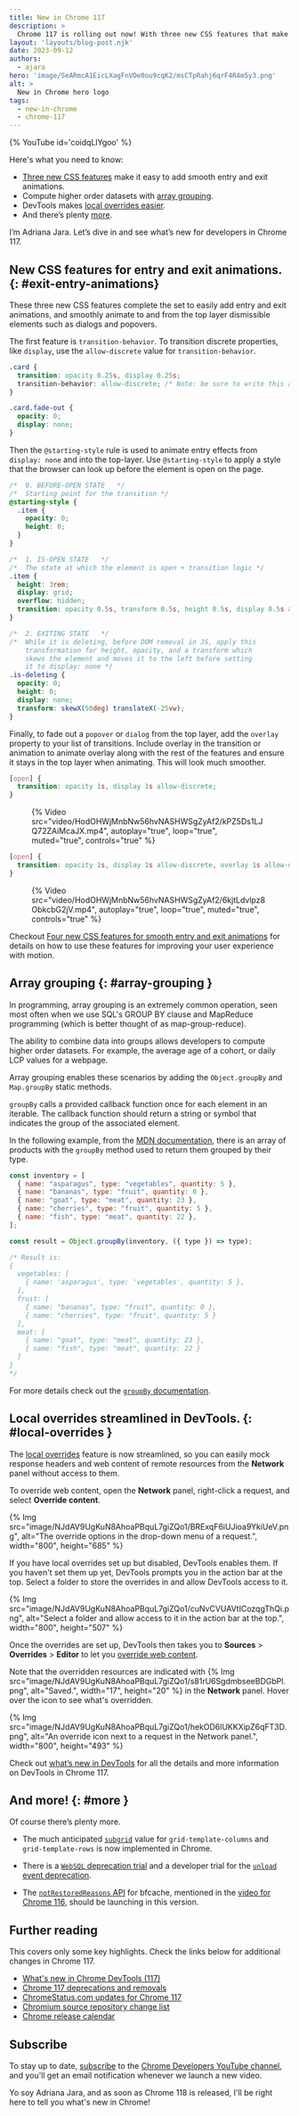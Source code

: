 ```yaml
---
title: New in Chrome 117
description: >
  Chrome 117 is rolling out now! With three new CSS features that make it easy to add smooth entry and exit animations, array grouping to compute higher order datasets, devtools makes local overrides easier and there’s plenty more.
layout: 'layouts/blog-post.njk'
date: 2023-09-12
authors:
  - ajara
hero: 'image/SeARmcA1EicLXagFnVOe0ou9cqK2/msCTpRahj6qrF4R4m5y3.png'
alt: >
  New in Chrome hero logo
tags:
  - new-in-chrome
  - chrome-117
---
```


{% YouTube id='coidqLlYgoo' %}

Here's what you need to know:

* [Three new CSS features](#exit-entry-animations) make it easy to add smooth entry and exit animations.
* Compute higher order datasets with [array grouping](#array-grouping).
* DevTools makes [local overrides easier](#local-overrides).
* And there’s plenty [more](#more).

I’m Adriana Jara. Let’s dive in and see what’s new for developers in Chrome 117.

## New CSS features for entry and exit animations. {: #exit-entry-animations}

These three new CSS features complete the set to easily add entry and exit animations,
and smoothly animate to and from the top layer dismissible elements such as dialogs and popovers.

The first feature is `transition-behavior`. To transition discrete properties, like `display`, use the `allow-discrete` value for `transition-behavior`.

```css
.card {
  transition: opacity 0.25s, display 0.25s;
  transition-behavior: allow-discrete; /* Note: be sure to write this after the shorthand */
}

.card.fade-out {
  opacity: 0;
  display: none;
}
```

Then the `@starting-style` rule is used to animate entry effects from `display: none` and into the top-layer. Use `@starting-style` to apply a style that the browser can look up before the element is open on the page.

```css
/*  0. BEFORE-OPEN STATE   */
/*  Starting point for the transition */
@starting-style {
  .item {
    opacity: 0;
    height: 0;
  }
}

/*  1. IS-OPEN STATE   */
/*  The state at which the element is open + transition logic */
.item {
  height: 3rem;
  display: grid;
  overflow: hidden;
  transition: opacity 0.5s, transform 0.5s, height 0.5s, display 0.5s allow-discrete;
}

/*  2. EXITING STATE   */
/*  While it is deleting, before DOM removal in JS, apply this
    transformation for height, opacity, and a transform which
    skews the element and moves it to the left before setting
    it to display: none */
.is-deleting {
  opacity: 0;
  height: 0;
  display: none;
  transform: skewX(50deg) translateX(-25vw);
}
```

Finally, to fade out a `popover` or `dialog` from the top layer, add the `overlay` property to your list of transitions. Include overlay in the transition or animation to animate overlay along with the rest of the features and ensure it stays in the top layer when animating. This will look much smoother.

```css
[open] {
  transition: opacity 1s, display 1s allow-discrete;
}
```

<figure>
  {% Video
    src="video/HodOHWjMnbNw56hvNASHWSgZyAf2/kPZ5Ds1LJQ72ZAiMcaJX.mp4",
    autoplay="true",
    loop="true",
    muted="true",
    controls="true"
  %}
</figure>

```css
[open] {
  transition: opacity 1s, display 1s allow-discrete, overlay 1s allow-discrete;
}
```

<figure>
  {% Video
    src="video/HodOHWjMnbNw56hvNASHWSgZyAf2/6kjtLdvlpz8ObkcbG2jV.mp4",
    autoplay="true",
    loop="true",
    muted="true",
    controls="true"
  %}
</figure>

Checkout [Four new CSS features for smooth entry and exit animations](/blog/entry-exit-animations/) for details on how to use these features for improving your user experience with motion.

## Array grouping {: #array-grouping }

In programming, array grouping is an extremely common operation, seen most often when we use SQL's GROUP BY clause and MapReduce programming (which is better thought of as map-group-reduce).

 The ability to combine data into groups allows developers to compute higher order datasets.
For example, the average age of a cohort, or daily LCP values for a webpage.

 Array grouping enables these scenarios by adding the `Object.groupBy` and `Map.groupBy` static methods.

`groupBy` calls a provided callback function once for each element in an iterable. The callback function should return a string or symbol that indicates the group of the associated element.

In the following example, from the [MDN documentation](https://developer.mozilla.org/docs/Web/JavaScript/Reference/Global_Objects/Object/groupBy), there is an array of products with the `groupBy` method used to return them grouped by their type.

```js
const inventory = [
  { name: "asparagus", type: "vegetables", quantity: 5 },
  { name: "bananas", type: "fruit", quantity: 0 },
  { name: "goat", type: "meat", quantity: 23 },
  { name: "cherries", type: "fruit", quantity: 5 },
  { name: "fish", type: "meat", quantity: 22 },
];

const result = Object.groupBy(inventory, ({ type }) => type);

/* Result is:
{
  vegetables: [
    { name: 'asparagus', type: 'vegetables', quantity: 5 },
  ],
  fruit: [
    { name: "bananas", type: "fruit", quantity: 0 },
    { name: "cherries", type: "fruit", quantity: 5 }
  ],
  meat: [
    { name: "goat", type: "meat", quantity: 23 },
    { name: "fish", type: "meat", quantity: 22 }
  ]
}
*/

```
For more details check out the [`groupBy` documentation](https://developer.mozilla.org/docs/Web/JavaScript/Reference/Global_Objects/Object/groupBy).

## Local overrides streamlined in DevTools. {: #local-overrides }

The [local overrides](/docs/devtools/overrides/) feature is now streamlined, so you can easily mock response headers and web content of remote resources from the **Network** panel without access to them.

To override web content, open the **Network** panel, right-click a request, and select **Override content**.

{% Img src="image/NJdAV9UgKuN8AhoaPBquL7giZQo1/BRExqF6iUJioa9YkiUeV.png", alt="The override options in the drop-down menu of a request.", width="800", height="685" %}

If you have local overrides set up but disabled, DevTools enables them. If you haven't set them up yet, DevTools prompts you in the action bar at the top. Select a folder to store the overrides in and allow DevTools access to it.

{% Img src="image/NJdAV9UgKuN8AhoaPBquL7giZQo1/cuNvCVUAVtICozqgThQi.png", alt="Select a folder and allow access to it in the action bar at the top.", width="800", height="507" %}

Once the overrides are set up, DevTools then takes you to **Sources** > **Overrides** > **Editor** to let you [override web content](/docs/devtools/overrides/#make-changes).

Note that the overridden resources are indicated with {% Img src="image/NJdAV9UgKuN8AhoaPBquL7giZQo1/s81rU6SgdmbseeBDGbPl.png", alt="Saved.", width="17", height="20" %} in the **Network** panel. Hover over the icon to see what's overridden.

{% Img src="image/NJdAV9UgKuN8AhoaPBquL7giZQo1/hekOD6lUKKXipZ6qFT3D.png", alt="An override icon next to a request in the Network panel.", width="800", height="493" %}

Check out [what’s new in DevTools](/blog/new-in-devtools-117/) for all the details and more information on DevTools in Chrome 117.

## And more! {: #more }

Of course there’s plenty more.

* The much anticipated [`subgrid`](https://developer.mozilla.org/docs/Web/CSS/CSS_grid_layout/Subgrid) value for `grid-template-columns` and `grid-template-rows` is now implemented in Chrome.

* There is a [`WebSQL` deprecation trial](/blog/deprecating-web-sql/) and a developer trial for the [`unload` event deprecation](/blog/deprecating-unload/).

* The [`notRestoredReasons` API](/docs/web-platform/bfcache-notrestoredreasons/) for bfcache,  mentioned in the [video for Chrome 116](https://youtu.be/JHwWUsMKYdk?si=sAzRp5hb5n9fQHxf&t=105), should be launching in this version.

## Further reading

This covers only some key highlights. Check the links below for
additional changes in Chrome 117.

* [What's new in Chrome DevTools (117)](/blog/new-in-devtools-117/)
* [Chrome 117 deprecations and removals](/blog/deps-rems-117/)
* [ChromeStatus.com updates for Chrome 117](https://chromestatus.com/features#milestone%3D117)
* [Chromium source repository change list](https://chromium.googlesource.com/chromium/src/+log/116.0.5845.171..117.0.5938.57)
* [Chrome release calendar](https://chromiumdash.appspot.com/schedule)

## Subscribe

To stay up to date, [subscribe](https://goo.gl/6FP1a5) to the
[Chrome Developers YouTube channel](https://www.youtube.com/user/ChromeDevelopers/),
and you'll get an email notification whenever we launch a new video.

Yo soy Adriana Jara, and as soon as Chrome 118 is released, I'll be right here to tell you what's new in Chrome!
